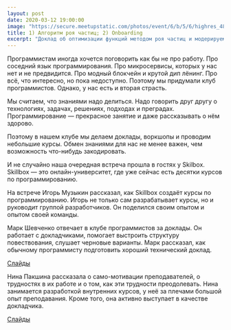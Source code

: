 ```yaml
---
layout: post
date: 2020-03-12 19:00:00
image: "https://secure.meetupstatic.com/photos/event/6/b/5/6/highres_489387478.jpeg"
title: 1) Алгоритм роя частиц; 2) Onboarding
excerpt: "Доклад об оптимизации функций методом роя частиц и модерируемая дискуссия на тему включения новичка в команду."
---
```


Программистам иногда хочется поговорить как бы не про работу. Про соседний язык программирования. Про микросервисы, которых у нас нет и не предвидится. Про модный блокчейн и крутой дип лёнинг. Про всё, что интересно, но пока недоступно. Поэтому мы придумали клуб программистов. Однако, у нас есть и вторая страсть.

Мы считаем, что знаниями надо делиться. Надо говорить друг другу о технологиях, задачах, решениях, подходах и преградах. Программирование — прекрасное занятие и даже рассказывать о нём здорово.

Поэтому в нашем клубе мы делаем доклады, воркшопы и проводим небольшие курсы. Обмен знаниями для нас не менее важен, чем возможность что-нибудь закодировать.

И не случайно наша очередная встреча прошла в гостях у Skilbox. Skillbox — это онлайн-университет, где уже сейчас есть десятки курсов по программированию.

На встрече Игорь Музыкин рассказал, как Skillbox создаёт курсы по программированию. Игорь не только сам разрабатывает курсы, но и руководит группой разработчиков. Он поделился своим опытом и опытом своей команды.

Марк Шевченко отвечает в клубе программистов за доклады. Он работает с докладчиками, помогает выстроить структуру повествования, слушает черновые варианты. Марк рассказал, как обычному программисту подготовить хороший технический доклад.

[Слайды](/downloads/learning-to-make-presentations.pdf)

Нина Пакшина рассказала о само-мотивации преподавателей, о трудностях в их работе и о том, как эти трудности преодолевать. Нина занимается разработкой внутренних курсов, у неё за плечами большой опыт преподавания. Кроме того, она активно выступает в качестве докладчика.

[Слайды](/downloads/curse-of-knowledge.pdf)
